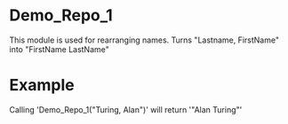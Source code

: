 Demo_Repo_1
===========

This module is used for rearranging names.
Turns "Lastname, FirstName" into "FirstName LastName"

# Example

Calling 'Demo_Repo_1("Turing, Alan")' will return '"Alan Turing"'
